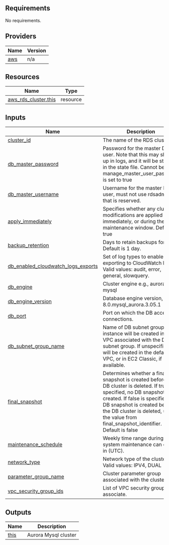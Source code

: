 <!-- BEGIN_TF_DOCS -->
## Requirements

No requirements.

## Providers

| Name | Version |
|------|---------|
| <a name="provider_aws"></a> [aws](#provider\_aws) | n/a |

## Resources

| Name | Type |
|------|------|
| [aws_rds_cluster.this](https://registry.terraform.io/providers/hashicorp/aws/latest/docs/resources/rds_cluster) | resource |

## Inputs

| Name | Description | Type | Default | Required |
|------|-------------|------|---------|:--------:|
| <a name="input_cluster_id"></a> [cluster\_id](#input\_cluster\_id) | The name of the RDS cluster | `string` | n/a | yes |
| <a name="input_db_master_password"></a> [db\_master\_password](#input\_db\_master\_password) | Password for the master DB user. Note that this may show up in logs, and it will be stored in the state file. Cannot be set if manage\_master\_user\_password is set to true | `string` | n/a | yes |
| <a name="input_db_master_username"></a> [db\_master\_username](#input\_db\_master\_username) | Username for the master DB user, must not use rdsadmin as that is reserved. | `string` | n/a | yes |
| <a name="input_apply_immediately"></a> [apply\_immediately](#input\_apply\_immediately) | Specifies whether any cluster modifications are applied immediately, or during the next maintenance window. Default is true | `bool` | `null` | no |
| <a name="input_backup_retention"></a> [backup\_retention](#input\_backup\_retention) | Days to retain backups for, Default is 1 day. | `number` | `null` | no |
| <a name="input_db_enabled_cloudwatch_logs_exports"></a> [db\_enabled\_cloudwatch\_logs\_exports](#input\_db\_enabled\_cloudwatch\_logs\_exports) | Set of log types to enable for exporting to CloudWatch logs. Valid values: audit, error, general, slowquery. | `list(any)` | `null` | no |
| <a name="input_db_engine"></a> [db\_engine](#input\_db\_engine) | Cluster engine e.g., aurora-mysql | `string` | `null` | no |
| <a name="input_db_engine_version"></a> [db\_engine\_version](#input\_db\_engine\_version) | Database engine version, e.g., 8.0.mysql\_aurora.3.05.1 | `string` | `null` | no |
| <a name="input_db_port"></a> [db\_port](#input\_db\_port) | Port on which the DB accepts connections. | `number` | `null` | no |
| <a name="input_db_subnet_group_name"></a> [db\_subnet\_group\_name](#input\_db\_subnet\_group\_name) | Name of DB subnet group. DB instance will be created in the VPC associated with the DB subnet group. If unspecified, will be created in the default VPC, or in EC2 Classic, if available. | `string` | `null` | no |
| <a name="input_final_snapshot"></a> [final\_snapshot](#input\_final\_snapshot) | Determines whether a final DB snapshot is created before the DB cluster is deleted. If true is specified, no DB snapshot is created. If false is specified, a DB snapshot is created before the DB cluster is deleted, using the value from final\_snapshot\_identifier. Default is false | `bool` | `null` | no |
| <a name="input_maintenance_schedule"></a> [maintenance\_schedule](#input\_maintenance\_schedule) | Weekly time range during which system maintenance can occur, in (UTC). | `string` | `null` | no |
| <a name="input_network_type"></a> [network\_type](#input\_network\_type) | Network type of the cluster. Valid values: IPV4, DUAL | `string` | `null` | no |
| <a name="input_parameter_group_name"></a> [parameter\_group\_name](#input\_parameter\_group\_name) | Cluster parameter group associated with the cluster | `string` | `null` | no |
| <a name="input_vpc_security_group_ids"></a> [vpc\_security\_group\_ids](#input\_vpc\_security\_group\_ids) | List of VPC security groups to associate. | `list(any)` | `null` | no |

## Outputs

| Name | Description |
|------|-------------|
| <a name="output_this"></a> [this](#output\_this) | Aurora Mysql cluster |
<!-- END_TF_DOCS -->
